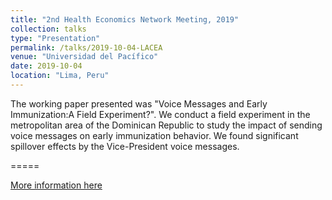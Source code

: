 ```yaml
---
title: "2nd Health Economics Network Meeting, 2019"
collection: talks
type: "Presentation"
permalink: /talks/2019-10-04-LACEA
venue: "Universidad del Pacífico"
date: 2019-10-04
location: "Lima, Peru"
---
```


The working paper presented was "Voice Messages and Early Immunization:A Field Experiment?". We conduct a field experiment in the metropolitan area of the Dominican Republic to study the impact of sending voice messages on early immunization behavior. We found significant spillover effects by the Vice-President voice messages.

=====

[More information here](https://www.up.edu.pe/UP_Landing/lacea-health-economics/default.aspx)
